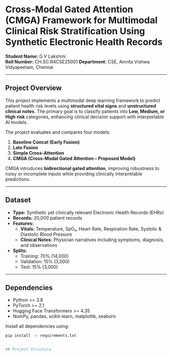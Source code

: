 # Cross-Modal Gated Attention (CMGA) Framework for Multimodal Clinical Risk Stratification Using Synthetic Electronic Health Records

**Student Name:** G V Lakshmi  
**Roll Number:** CH.SC.R4CSE25001 
**Department:** CSE, Amrita Vishwa Vidyapeetam, Chennai  

---

## Project Overview

This project implements a multimodal deep learning framework to predict patient health risk levels using **structured vital signs** and **unstructured clinical notes**. The primary goal is to classify patients into **Low, Medium, or High risk** categories, enhancing clinical decision support with interpretable AI models.

The project evaluates and compares four models:  
1. **Baseline Concat (Early Fusion)**  
2. **Late Fusion**  
3. **Simple Cross-Attention**  
4. **CMGA (Cross-Modal Gated Attention – Proposed Model)**  

CMGA introduces **bidirectional gated attention**, improving robustness to noisy or incomplete inputs while providing clinically interpretable predictions.  

---

## Dataset

- **Type:** Synthetic yet clinically relevant Electronic Health Records (EHRs)  
- **Records:** 20,000 patient records  
- **Features:**  
  - **Vitals:** Temperature, SpO₂, Heart Rate, Respiration Rate, Systolic & Diastolic Blood Pressure  
  - **Clinical Notes:** Physician narratives including symptoms, diagnosis, and observations  
- **Splits:**  
  - Training: 70% (14,000)  
  - Validation: 15% (3,000)  
  - Test: 15% (3,000)  


---

## Dependencies

- Python >= 3.8  
- PyTorch >= 2.1  
- Hugging Face Transformers >= 4.35  
- NumPy, pandas, scikit-learn, matplotlib, seaborn  

Install all dependencies using:

```bash
pip install -r requirements.txt


## Project Structure

